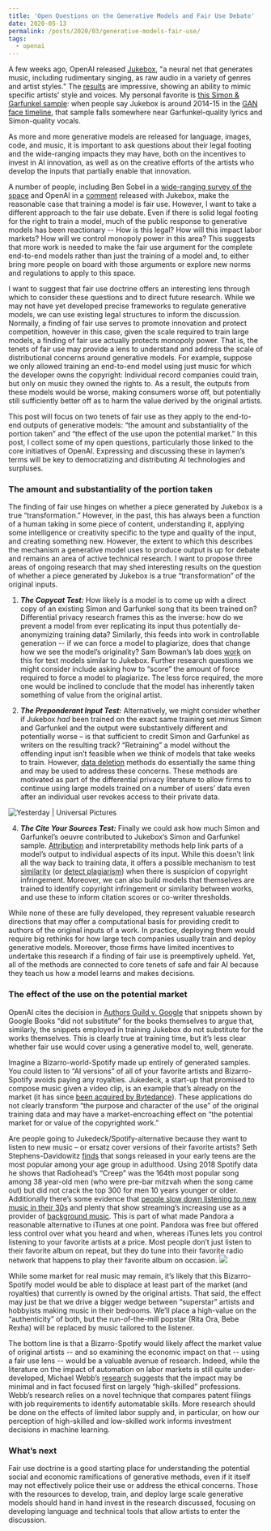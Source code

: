 ```yaml
---
title: 'Open Questions on the Generative Models and Fair Use Debate'
date: 2020-05-13
permalink: /posts/2020/03/generative-models-fair-use/
tags:
  - openai
---
```


A few weeks ago, OpenAI released [Jukebox](https://openai.com/blog/jukebox/), "a neural net that generates music, including rudimentary singing, as raw audio in a variety of genres and artist styles." The [results](https://jukebox.openai.com/) are impressive, showing an ability to mimic specific artists' style and voices. My personal favorite is [this Simon & Garfunkel sample](https://soundcloud.com/openai_audio/jukebox-novel_lyrics-224792987): when people say Jukebox is around 2014-15 in the [GAN face timeline](https://twitter.com/goodfellow_ian/status/1084973596236144640), that sample falls somewhere near Garfunkel-quality lyrics and Simon-quality vocals.

 As more and more generative models are released for language, images, code, and music, it is important to ask questions about their legal footing and the wide-ranging impacts they may have, both on the incentives to invest in AI innovation, as well as on the creative efforts of the artists who develop the inputs that partially enable that innovation.

 A number of people, including Ben Sobel in a [wide-ranging survey of the space](https://www.bensobel.org/files/articles/41.1_Sobel-FINAL.pdf) and OpenAI in a [comment](https://cdn.openai.com/policy-submissions/OpenAI+Comments+on+Intellectual+Property+Protection+for+Artificial+Intelligence+Innovation.pdf) released with Jukebox, make the reasonable case that training a model is fair use. However, I want to take a different approach to the fair use debate. Even if there is solid legal footing for the right to train a model, much of the public response to generative models has been reactionary -- How is this legal? How will this impact labor markets? How will we control monopoly power in this area? This suggests that more work is needed to make the fair use argument for the complete end-to-end models rather than just the training of a model and, to either bring more people on board with those arguments or explore new norms and regulations to apply to this space.  

I want to suggest that fair use doctrine offers an interesting lens through which to consider these questions and to direct future research. While we may not have yet developed precise frameworks to regulate generative models, we can use existing legal structures to inform the discussion. Normally, a finding of fair use serves to promote innovation and protect competition, however in this case, given the scale required to train large models, a finding of fair use actually protects monopoly power. That is, the tenets of fair use may provide a lens to understand and address the scale of distributional concerns around generative models. For example, suppose we only allowed training an end-to-end model using just music for which the developer owns the copyright: Individual record companies could train, but only on music they owned the rights to. As a result, the outputs from these models would be worse, making consumers worse off, but potentially still sufficiently better off as to harm the value derived by the original artists.

This post will focus on two tenets of fair use as they apply to the end-to-end outputs of generative models: “the amount and substantiality of the portion taken” and “the effect of the use upon the potential market.” In this post, I collect some of my open questions, particularly those linked to the core initiatives of OpenAI. Expressing and discussing these in laymen’s terms will be key to democratizing and distributing AI technologies and surpluses.

### The amount and substantiality of the portion taken

The finding of fair use hinges on whether a piece generated by Jukebox is a true “transformation.” However, in the past, this has always been a function of a human taking in some piece of content, understanding it, applying some intelligence or creativity specific to the type and quality of the input, and creating something new. However, the extent to which this describes the mechanism a generative model uses to produce output is up for debate and remains an area of active technical research. I want to propose three areas of ongoing research that may shed interesting results on the question of whether a piece generated by Jukebox is a true “transformation” of the original inputs.

1.  ***The Copycat Test:*** How likely is a model is to come up with a direct copy of an existing Simon and Garfunkel song that its been trained on? Differential privacy research frames this as the inverse: how do we prevent a model from ever replicating its input thus potentially de-anonymizing training data? Similarly, this feeds into work in controllable generation -- if we can force a model to plagiarize, does that change how we see the model’s originality? Sam Bowman’s lab does [work](http://papers.nips.cc/paper/9661-can-unconditional-language-models-recover-arbitrary-sentences.pdf) on this for text models similar to Jukebox. Further research questions we might consider include asking how to “score” the amount of force required to force a model to plagiarize. The less force required, the more one would be inclined to conclude that the model has inherently taken something of value from the original artist. 
   
2.  ***The Preponderant Input Test:*** Alternatively, we might consider whether if Jukebox *had* been trained on the exact same training set *minus* Simon and Garfunkel and the output were substantively different and potentially worse – is that sufficient to credit Simon and Garfunkel as writers on the resulting track? “Retraining” a model without the offending input isn’t feasible when we think of models that take weeks to train. However, [data deletion](https://arxiv.org/pdf/1907.05012.pdf) methods do essentially the same thing and may be used to address these concerns. These methods are motivated as part of the differential privacy literature to allow firms to continue using large models trained on a number of users’ data even after an individual user revokes access to their private data.  

![Yesterday | Universal Pictures](https://movies.universalpictures.com/media/02-ysd-dm-mainstage-mobile-banner-1080x793-rr-f01-021119-5c6354abaf491-1-5d168c1db9f1d-1-5d2e4e7f8c97d-1-5d30b9d86c866-1.jpg)
      
4.  ***The Cite Your Sources Test:*** Finally we could ask how much Simon and Garfunkel’s oeuvre contributed to Jukebox’s Simon and Garfunkel sample. [Attribution](https://arxiv.org/pdf/1703.01365.pdf) and interpretability methods help link parts of a model’s output to individual aspects of its input. While this doesn’t link all the way back to training data, it offers a possible mechanism to test [similarity](https://arxiv.org/pdf/1704.03844.pdf) (or [detect plagiarism](http://ning-approach-for-plagiarism-alsallal/7d0015b0aa92687e8cadd298772b8be10b400f6f)) when there is suspicion of copyright infringement. Moreover, we can also build models that themselves are trained to identify copyright infringement or similarity between works, and use these to inform citation scores or co-writer thresholds.
    

While none of these are fully developed, they represent valuable research directions that may offer a computational basis for providing credit to authors of the original inputs of a work. In practice, deploying them would require big rethinks for how large tech companies usually train and deploy generative models. Moreover, those firms have limited incentives to undertake this research if a finding of fair use is preemptively upheld. Yet, all of the methods are connected to core tenets of safe and fair AI because they teach us how a model learns and makes decisions.

### The effect of the use on the potential market

OpenAI cites the decision in [Authors Guild v. Google](https://scholar.google.com/scholar_case?case=2220742578695593916&hl=en&as_sdt=6&as_vis=1&oi=scholarr) that snippets shown by Google Books “did not substitute” for the books themselves to argue that, similarly, the snippets employed in training Jukebox do not substitute for the works themselves. This is clearly true at training time, but it’s less clear whether fair use would cover using a generative model to, well, generate.

Imagine a Bizarro-world-Spotify made up entirely of generated samples. You could listen to “AI versions” of all of your favorite artists and Bizarro-Spotify avoids paying any royalties. Jukedeck, a start-up that promised to compose music given a video clip, is an example that’s already on the market (it has since [been acquired by Bytedance](https://techcrunch.com/2019/07/23/it-looks-like-titok-has-acquired-jukedeck-a-pioneering-music-ai-uk-startup/)). These applications do not clearly transform “the purpose and character of the use” of the original training data and may have a market-encroaching effect on “the potential market for or value of the copyrighted work.”

Are people going to Jukedeck/Spotify-alternative because they want to listen to new music – or ersatz cover versions of their favorite artists? Seth Stephens-Davidowitz [finds](https://www.nytimes.com/2018/02/10/opinion/sunday/favorite-songs.html?rref=collection%2Fbyline%2Fseth-stephens-davidowitz&action=click&contentCollection=undefined&region=stream&module=stream_unit&version=latest&contentPlacement=1&pgtype=collection) that songs released in your early teens are the most popular among your age group in adulthood. Using 2018 Spotify data he shows that Radiohead’s “Creep” was the 164th most popular song among 38 year-old men (who were pre-bar mitzvah when the song came out) but did not crack the top 300 for men 10 years younger or older. Additionally there’s some evidence that [people slow down listening to new music in their 30s](https://www.nme.com/news/music/various-artists-1084-1208596) and plenty that show streaming’s increasing use as a provider of [background music](https://www.theguardian.com/music/2019/apr/28/streaming-music-algorithms-spotify). This is part of what made Pandora a reasonable alternative to iTunes at one point. Pandora was free but offered less control over what you heard and when, whereas iTunes lets you control listening to your favorite artists at a price. Most people don’t just listen to their favorite album on repeat, but they do tune into their favorite radio network that happens to play their favorite album on occasion.
![](https://static01.nyt.com/newsgraphics/2018/02/09/seth2/65a3f0016ee9033008c90d24b7f145ab1efe1943/seth2-600.png)

While some market for real music may remain, it’s likely that this Bizarro-Spotify model would be able to displace at least part of the market (and royalties) that currently is owned by the original artists. That said, the effect may just be that we drive a bigger wedge between “superstar” artists and hobbyists making music in their bedrooms. We’ll place a high-value on the “authenticity” of both, but the run-of-the-mill popstar (Rita Ora, Bebe Rexha) will be replaced by music tailored to the listener.

The bottom line is that a Bizarro-Spotify would likely affect the market value of original artists -- and so examining the economic impact on that -- using a fair use lens -- would be a valuable avenue of research. Indeed, while the literature on the impact of automation on labor markets is still quite under-developed, Michael Webb’s [research](https://web.stanford.edu/~mww/webb_jmp.pdf) suggests that the impact may be minimal and in fact focused first on largely “high-skilled” professions. Webb’s research relies on a novel technique that compares patent filings with job requirements to identify automatable skills. More research should be done on the effects of limited labor supply and, in particular, on how our perception of high-skilled and low-skilled work informs investment decisions in machine learning.

### What’s next

Fair use doctrine is a good starting place for understanding the potential social and economic ramifications of generative methods, even if it itself may not effectively police their use or address the ethical concerns. Those with the resources to develop, train, and deploy large scale generative models should hand in hand invest in the research discussed, focusing on developing language and technical tools that allow artists to enter the discussion.